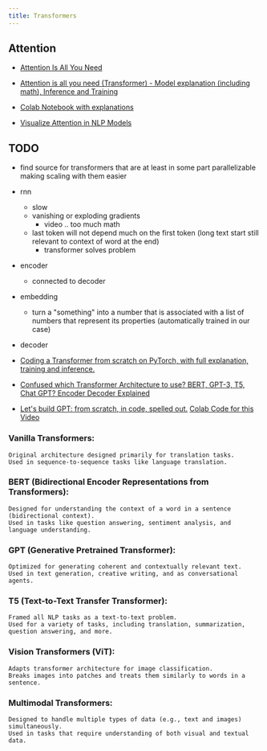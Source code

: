 ```yaml
---
title: Transformers
---
```


## Attention

- [Attention Is All You Need](https://arxiv.org/abs/1706.03762)

- [Attention is all you need (Transformer) - Model explanation (including math), Inference and Training](https://www.youtube.com/watch?v=bCz4OMemCcA&ab_channel=UmarJamil)

- [Colab Notebook with explanations](https://colab.research.google.com/github/jaygala24/pytorch-implementations/blob/master/Attention%20Is%20All%20You%20Need.ipynb)

- [Visualize Attention in NLP Models](https://github.com/jessevig/bertviz)

## TODO
  - find source for transformers that are at least in some part parallelizable making scaling with them easier

  - rnn

    - slow
    - vanishing or exploding gradients
      - video .. too much math
    - last token will not depend much on the first token (long text start still relevant to context of word at the end)
      - transformer solves problem

  - encoder
    - connected to decoder
  - embedding
    - turn a "something" into a number that is associated with a list of numbers that represent its properties (automatically trained in our case)
  - decoder

- [Coding a Transformer from scratch on PyTorch, with full explanation, training and inference.](https://www.youtube.com/watch?v=ISNdQcPhsts&ab_channel=UmarJamil)

- [Confused which Transformer Architecture to use? BERT, GPT-3, T5, Chat GPT? Encoder Decoder Explained](https://www.youtube.com/watch?v=wuj8Hao1TT4&ab_channel=DatafuseAnalytics)

- [Let's build GPT: from scratch, in code, spelled out.](https://www.youtube.com/watch?v=kCc8FmEb1nY&ab_channel=AndrejKarpathy)
  [Colab Code for this Video](https://colab.research.google.com/drive/1JMLa53HDuA-i7ZBmqV7ZnA3c_fvtXnx-)

### Vanilla Transformers:

    Original architecture designed primarily for translation tasks.
    Used in sequence-to-sequence tasks like language translation.

### BERT (Bidirectional Encoder Representations from Transformers):

    Designed for understanding the context of a word in a sentence (bidirectional context).
    Used in tasks like question answering, sentiment analysis, and language understanding.

### GPT (Generative Pretrained Transformer):

    Optimized for generating coherent and contextually relevant text.
    Used in text generation, creative writing, and as conversational agents.

### T5 (Text-to-Text Transfer Transformer):

    Framed all NLP tasks as a text-to-text problem.
    Used for a variety of tasks, including translation, summarization, question answering, and more.

### Vision Transformers (ViT):

    Adapts transformer architecture for image classification.
    Breaks images into patches and treats them similarly to words in a sentence.

### Multimodal Transformers:

    Designed to handle multiple types of data (e.g., text and images) simultaneously.
    Used in tasks that require understanding of both visual and textual data.
